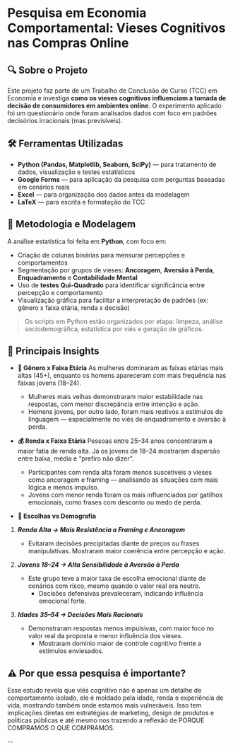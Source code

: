 # Pesquisa em Economia Comportamental: Vieses Cognitivos nas Compras Online

## 🔍 Sobre o Projeto

Este projeto faz parte de um Trabalho de Conclusão de Curso (TCC) em Economia e investiga **como os vieses cognitivos influenciam a tomada de decisão de consumidores em ambientes online**. O experimento aplicado foi um questionário onde foram analisados dados com foco em padrões decisórios irracionais (mas previsíveis).

## 🛠️ Ferramentas Utilizadas

* **Python (Pandas, Matplotlib, Seaborn, SciPy)** — para tratamento de dados, visualização e testes estatísticos
* **Google Forms** — para aplicação da pesquisa com perguntas baseadas em cenários reais
* **Excel** — para organização dos dados antes da modelagem
* **LaTeX** — para escrita e formatação do TCC

## 🔬 Metodologia e Modelagem

A análise estatística foi feita em **Python**, com foco em:

* Criação de colunas binárias para mensurar percepções e comportamentos
* Segmentação por grupos de vieses: **Ancoragem**, **Aversão à Perda**, **Enquadramento** e **Contabilidade Mental**
* Uso de **testes Qui-Quadrado** para identificar significância entre percepção e comportamento
* Visualização gráfica para facilitar a interpretação de padrões (ex: gênero x faixa etária, renda x decisão)

> Os scripts em Python estão organizados por etapa: limpeza, análise sociodemográfica, estatística por viés e geração de gráficos.

## 🌟 Principais Insights

* **👥 Gênero x Faixa Etária** As mulheres dominaram as faixas etárias mais altas (45+), enquanto os homens apareceram com mais frequência nas faixas jovens (18–24).
   - Mulheres mais velhas demonstraram maior estabilidade nas respostas, com menor discrepância entre intenção e ação.
   - Homens jovens, por outro lado, foram mais reativos a estímulos de linguagem — especialmente no viés de enquadramento e aversão à perda.
  
* **💰 Renda x Faixa Etária** Pessoas entre 25–34 anos concentraram a maior fatia de renda alta. Já os jovens de 18–24 mostraram dispersão entre baixa, média e “prefiro não dizer”.
  - Participantes com renda alta foram menos suscetíveis a vieses como ancoragem e framing — analisando as situações com mais lógica e menos impulso.
  - Jovens com menor renda foram os mais influenciados por gatilhos emocionais, como frases com desconto ou medo de perda.
 
* **🧠 Escolhas vs Demografia**

 1. ***Renda Alta → Mais Resistência a Framing e Ancoragem***

    - Evitaram decisões precipitadas diante de preços ou frases manipulativas. Mostraram maior coerência entre percepção e ação.

 2. ***Jovens 18–24 → Alta Sensibilidade à Aversão à Perda***

    - Este grupo teve a maior taxa de escolha emocional diante de cenários com risco, mesmo quando o valor real era neutro.
      -  Decisões defensivas prevaleceram, indicando influência emocional forte.
        
 3. ***Idades 35–54 → Decisões Mais Racionais***

    - Demonstraram respostas menos impulsivas, com maior foco no valor real da proposta e menor influência dos vieses.
      -  Mostraram domínio maior de controle cognitivo frente a estímulos enviesados.
     
  ## ⚠️ Por que essa pesquisa é importante?
  Esse estudo revela que viés cognitivo não é apenas um detalhe de comportamento isolado, ele é moldado pela idade, renda e experiência de vida, mostrando também onde estamos mais vulneráveis.
  Isso tem implicações diretas em estratégias de marketing, design de produtos e políticas públicas e até mesmo nos trazendo a reflexão de PORQUE COMPRAMOS O QUE COMPRAMOS.


--













